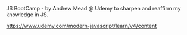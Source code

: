 JS BootCamp - by Andrew Mead @ Udemy to sharpen and reaffirm my knowledge in JS.

https://www.udemy.com/modern-javascript/learn/v4/content



